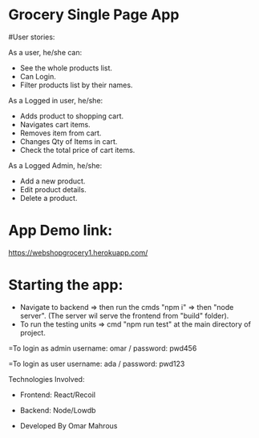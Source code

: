 # Grocery Single Page App

#User stories:

As a user, he/she can:
- See the whole products list.
- Can Login.
- Filter products list by their names.


As a Logged in user, he/she:
- Adds product to shopping cart.
- Navigates cart items.
- Removes item from cart.
- Changes Qty of Items in cart.
- Check the total price of cart items.

As a Logged Admin, he/she:
- Add a new product.
- Edit product details.
- Delete a product.


# App Demo link:
https://webshopgrocery1.herokuapp.com/
# Starting the app:
- Navigate to backend => then run the cmds "npm i" => then "node server". (The server wil serve the frontend from "build" folder).
- To run the testing units => cmd "npm run test" at the main directory of project.

=To login as admin
username: omar /
password: pwd456

 =To login as user
username: ada /
password: pwd123


Technologies Involved:
- Frontend: React/Recoil
- Backend: Node/Lowdb


- Developed By
Omar Mahrous
 





